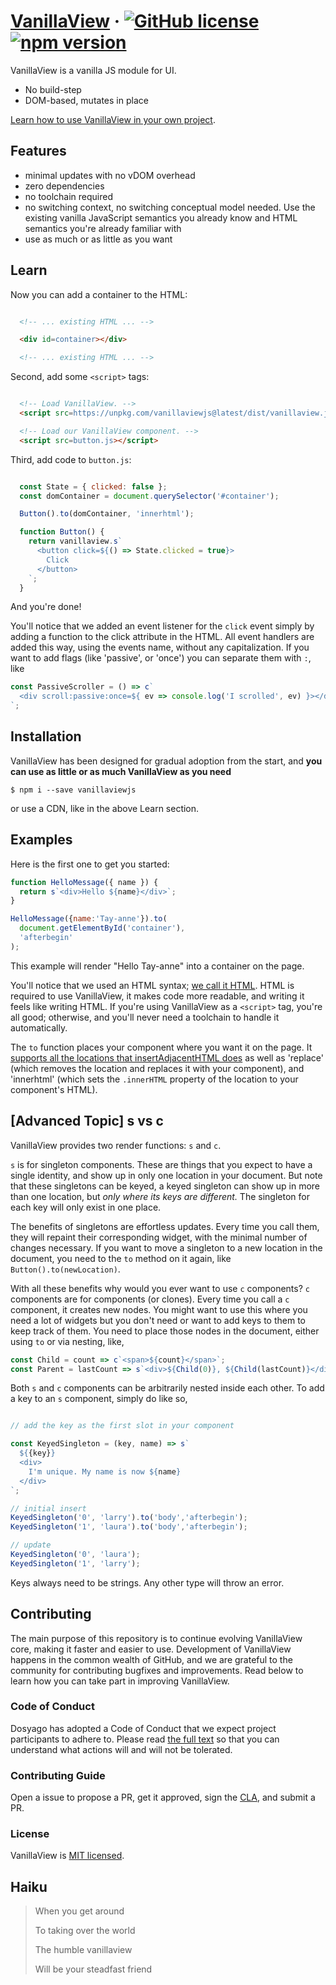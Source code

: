 # [VanillaView](https://github.com/i5ik/vanillaview/) &middot; [![GitHub license](https://img.shields.io/badge/license-MIT-blue.svg)](https://github.com/i5ik/vanillaview/blob/main/LICENSE) [![npm version](https://img.shields.io/npm/v/vanillaviewjs.svg?style=flat)](https://www.npmjs.com/package/vanillaviewjs) 

VanillaView is a vanilla JS module for UI.

- No build-step
- DOM-based, mutates in place

[Learn how to use VanillaView in your own project](#Learn).

## Features

- minimal updates with no vDOM overhead
- zero dependencies
- no toolchain required
- no switching context, no switching conceptual model needed. Use the existing 
vanilla JavaScript semantics you already know
and HTML semantics you're already familiar with
- use as much or as little as you want

## Learn

Now you can add a container to the HTML:

```html

  <!-- ... existing HTML ... -->

  <div id=container></div>

  <!-- ... existing HTML ... -->

```

Second, add some `<script>` tags:

```html

  <!-- Load VanillaView. -->
  <script src=https://unpkg.com/vanillaviewjs@latest/dist/vanillaview.js crossorigin></script>

  <!-- Load our VanillaView component. -->
  <script src=button.js></script>

```

Third, add code to `button.js`:

```js

  const State = { clicked: false };
  const domContainer = document.querySelector('#container');

  Button().to(domContainer, 'innerhtml');

  function Button() {
    return vanillaview.s`
      <button click=${() => State.clicked = true}>
        Click
      </button>
    `;
  }

```

And you're done!

You'll notice that we added an event listener for the `click` event simply by adding a function to the click attribute in the HTML. All event handlers are added this way, using the events name, without any capitalization. If you want to add flags (like 'passive', or 'once') you can separate them with `:`, like 

```js
const PassiveScroller = () => c`
  <div scroll:passive:once=${ ev => console.log('I scrolled', ev) }></div>
`;
```

## Installation

VanillaView has been designed for gradual adoption from the start, and **you can use as little or as much VanillaView as you need**

```console
$ npm i --save vanillaviewjs
```

or use a CDN, like in the above Learn section.

## Examples

Here is the first one to get you started:

```js
function HelloMessage({ name }) {
  return s`<div>Hello ${name}</div>`;
}

HelloMessage({name:'Tay-anne'}).to(
  document.getElementById('container'),
  'afterbegin'
);
```

This example will render "Hello Tay-anne" into a container on the page. 

You'll notice that we used an HTML syntax; [we call it HTML](https://www.w3schools.com/html/). HTML is required to use VanillaView, it makes code more readable, and writing it feels like writing HTML. If you're using VanillaView as a `<script>` tag, you're all good; otherwise, and you'll never need a toolchain to handle it automatically.

The `to` function places your component where you want it on the page. It [supports all the locations that insertAdjacentHTML does](https://developer.mozilla.org/en-US/docs/Web/API/Element/insertAdjacentHTML) as well as 'replace' (which removes the location and replaces it with your component), and 'innerhtml' (which sets the `.innerHTML` property of the location to your component's HTML).

## [Advanced Topic] s vs c

VanillaView provides two render functions: `s` and `c`. 

`s` is for singleton components. These are things that you expect to have a single identity, and show up in only one location in your document. But note that these singletons can be keyed, a keyed singleton can show up in more than one location, but *only where its keys are different.* The singleton for each key will only exist in one place. 

The benefits of singletons are effortless updates. Every time you call them, they will repaint their corresponding widget, with the minimal number of changes necessary. If you want to move a singleton to a new location in the document, you need to the `to` method on it again, like `Button().to(newLocation)`.

With all these benefits why would you ever want to use `c` components? `c` components are for components (or clones). Every time you call a `c` component, it creates new nodes. You might want to use this where you need a lot of widgets but you don't need or want to add keys to them to keep track of them. You need to place those nodes in the document, either using `to` or via nesting, like,

```js
const Child = count => c`<span>${count}</span>`;
const Parent = lastCount => s`<div>${Child(0)}, ${Child(lastCount)}</div>`;
```

Both `s` and `c` components can be arbitrarily nested inside each other. To add a key to an `s` component, simply do like so,

```js

// add the key as the first slot in your component

const KeyedSingleton = (key, name) => s`
  ${{key}}
  <div>
    I'm unique. My name is now ${name}
  </div>
`;

// initial insert
KeyedSingleton('0', 'larry').to('body','afterbegin');
KeyedSingleton('1', 'laura').to('body','afterbegin');

// update
KeyedSingleton('0', 'laura');
KeyedSingleton('1', 'larry');

```

Keys always need to be strings. Any other type will throw an error.

## Contributing

The main purpose of this repository is to continue evolving VanillaView core, making it faster and easier to use. Development of VanillaView happens in the common wealth of GitHub, and we are grateful to the community for contributing bugfixes and improvements. Read below to learn how you can take part in improving VanillaView.

### Code of Conduct

Dosyago has adopted a Code of Conduct that we expect project participants to adhere to. Please read [the full text](https://github.com/i5ik/vanillaviewjs/blob/main/docs/coc.md) so that you can understand what actions will and will not be tolerated.

### Contributing Guide

Open a issue to propose a PR, get it approved, sign the [CLA](https://github.com/i5ik/vanillaviewjs/blob/main/docs/CLA.md), and submit a PR.

### License

VanillaView is [MIT licensed](./LICENSE).

## Haiku

> When you get around
>
> To taking over the world
>
> The humble vanillaview
>
> Will be your steadfast friend

